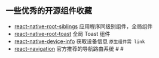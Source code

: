 ## 一些优秀的开源组件收藏
- [react-native-root-siblings](https://github.com/Ivanwangcy/react-native-root-siblings) 应用程序同级别组件，全局组件
- [react-native-root-toast](https://github.com/magicismight/react-native-root-toast) 全局 Toast 组件
- [react-native-device-info](https://github.com/Ivanwangcy/react-native-device-info) 获取设备信息 `原生组件需 link`
- [react-navigation](https://github.com/react-navigation/react-navigation) 官方推荐的导航路由系统
# #
